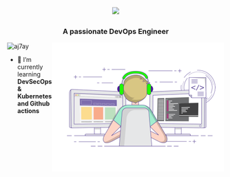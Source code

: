 <h1 align="center">
    <img src="https://readme-typing-svg.herokuapp.com/?font=Righteous&size=35&center=true&vCenter=true&width=500&height=70&duration=4000&lines=Hi+There!+👋;+I'm+Thierno+Mamadou+Barry!;" />
</h1>
<h3 align="center">A passionate DevOps Engineer</h3>
<img align="right" alt="Coding" width="400" src="https://raw.githubusercontent.com/devSouvik/devSouvik/master/gif3.gif">
<p align="left"> <img src="https://komarev.com/ghpvc/?username=aj7ay&label=Profile%20views&color=0e75b6&style=flat" alt="aj7ay" /> </p>

- 🌱 I’m currently learning **DevSecOps & Kubernetes and Github actions**
